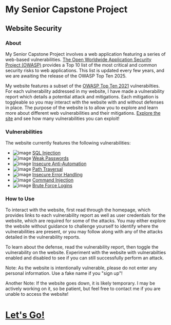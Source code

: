 # My Senior Capstone Project
## Website Security
### About
My Senior Capstone Project involves a web application featuring a series of web-based vulnerabilities. 
[The Open Worldwide Application Security Project (OWASP)](https://owasp.org/about/) provides a Top 10 list of the most critical and common security risks to web applications.
This list is updated every few years, and we are awaiting the release of the OWASP Top Ten 2025.

My website features a subset of the [OWASP Top Ten 2021](https://owasp.org/Top10/) vulnerabilties. 
For each vulnerability addressed in my website, I have made a vulnerability report which details a potential attack and mitigations.
Each mitigation is toggleable so you may interact with the website with and without defenses in place. 
The purpose of the website is to allow you to explore and learn more about different web vulnerabilities and their mitigations.
[Explore the site](http://35.247.51.103:8080/) and see how many vulnerabilities you can exploit!

### Vulnerabilities
The website currently features the following vulnerabilities:
-  ![image](https://github.com/user-attachments/assets/293a8a35-425e-4584-a181-821bbf7ba3e6) [SQL Injection](http://35.247.51.103:8080/reports/sqlinjection)
- ![image](https://github.com/user-attachments/assets/96cbe18c-c1fa-41a0-b82b-1f98bab9bdaf) [Weak Passwords](http://35.247.51.103:8080/reports/weakpasswords)
- ![image](https://github.com/user-attachments/assets/fa5939a7-7d86-484b-b838-c80985a73947) [Insecure Anti-Automation](http://35.247.51.103:8080/reports/insecureantiautomation)
- ![image](https://github.com/user-attachments/assets/7c982b68-21d8-47ba-834c-9dab526dbc56) [Path Traversal](http://35.247.51.103:8080/reports/pathtraversal)
- ![image](https://github.com/user-attachments/assets/1e5c38dc-9c56-4b66-bf1d-c75cfe01bca1) [Insecure Error Handling](http://35.247.51.103:8080/reports/insecureerrorhandling)
- ![image](https://github.com/user-attachments/assets/3ec54c9f-cd07-4fa6-8537-b1785f193d02) [Command Injection](http://35.247.51.103:8080/reports/commandinjection)
- ![image](https://github.com/user-attachments/assets/af915afc-86fc-458f-bbc2-6ccad347db1d) [Brute Force Logins](http://35.247.51.103:8080/reports/bruteforce)
  
  

  
  
### How to Use
To interact with the website, first read through the homepage, which provides links to each vulnerability report as well as user credentials for the website, which are required for some of the attacks.
You may either explore the website without guidance to challenge yourself to identify where the vulnerabilities are present, or you may follow along with any of the attacks detailed in the vulnerability reports.

To learn about the defense, read the vulnerability report, then toggle the vulnerability on the website.
Experiment with the website with vulnerabilties enabled and disabled to see if you can still successfully perform an attack.


Note: As the website is intentionally vulnerable, please do not enter any personal information. Use a fake name if you "sign up"!

Another Note: If the website goes down, it is likely temporary. I may be actively working on it, so be patient, but feel free to contact me if you are unable to access the website!
# [Let's Go!](http://35.247.51.103:8080/)
